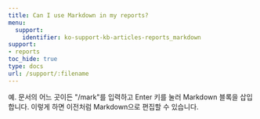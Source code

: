 ```yaml
---
title: Can I use Markdown in my reports?
menu:
  support:
    identifier: ko-support-kb-articles-reports_markdown
support:
- reports
toc_hide: true
type: docs
url: /support/:filename
---
```


예. 문서의 어느 곳이든 "/mark"를 입력하고 Enter 키를 눌러 Markdown 블록을 삽입합니다. 이렇게 하면 이전처럼 Markdown으로 편집할 수 있습니다.
